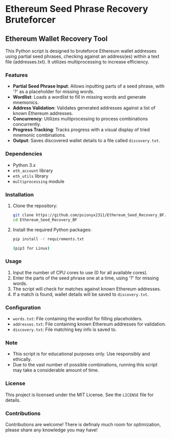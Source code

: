 # Ethereum Seed Phrase Recovery Bruteforcer

## Ethereum Wallet Recovery Tool

This Python script is designed to bruteforce Ethereum wallet addresses using partial seed phrases, checking against an address(es) within a text file (addresses.txt). It utilizes multiprocessing to increase efficiency.

### Features

- **Partial Seed Phrase Input**: Allows inputting parts of a seed phrase, with '?' as a placeholder for missing words.
- **Wordlist**: Loads a wordlist to fill in missing words and generate mnemonics.
- **Address Validation**: Validates generated addresses against a list of known Ethereum addresses.
- **Concurrency**: Utilizes multiprocessing to process combinations concurrently.
- **Progress Tracking**: Tracks progress with a visual display of tried mnemonic combinations.
- **Output**: Saves discovered wallet details to a file called `discovery.txt`.

### Dependencies

- Python 3.x
- `eth_account` library
- `eth_utils` library
- `multiprocessing` module

### Installation

1. Clone the repository:
    ```sh
    git clone https://github.com/psionyx2311/Ethereum_Seed_Recovery_BF.git
    cd Ethereum_Seed_Recovery_BF
    ```

2. Install the required Python packages:
    ```sh
    pip install -r requirements.txt

    (pip3 for Linux)
    ```

### Usage

1. Input the number of CPU cores to use (0 for all available cores).
2. Enter the parts of the seed phrase one at a time, using '?' for missing words.
3. The script will check for matches against known Ethereum addresses.
4. If a match is found, wallet details will be saved to `discovery.txt`.

### Configuration

- `words.txt`: File containing the wordlist for filling placeholders.
- `addresses.txt`: File containing known Ethereum addresses for validation.
- `discovery.txt`: File matching key info is saved to.

### Note

- This script is for educational purposes only. Use responsibly and ethically.
- Due to the vast number of possible combinations, running this script may take a considerable amount of time.

### License

This project is licensed under the MIT License. See the `LICENSE` file for details.

### Contributions

Contributions are welcome! There is definaly much room for optimization, please share any knowledge you may have!
